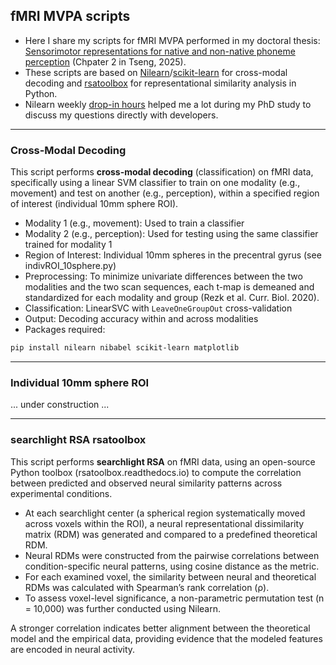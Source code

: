 ## fMRI MVPA scripts

- Here I share my scripts for fMRI MVPA performed in my doctoral thesis: <a href="https://hal.science/tel-04988192">Sensorimotor representations for native and non-native phoneme perception</a> (Chpater 2 in Tseng, 2025).
- These scripts are based on <a href="https://nilearn.github.io/stable/index.html">Nilearn</a>/<a href="https://scikit-learn.org/stable/">scikit-learn</a> for cross-modal decoding and <a href="https://rsatoolbox.readthedocs.io/en/stable/">rsatoolbox</a> for representational similarity analysis in Python.
- Nilearn weekly <a href="https://nilearn.github.io/stable/development.html#how-to-get-help">drop-in hours</a> helped me a lot during my PhD study to discuss my questions directly with developers.

---

### Cross-Modal Decoding

This script performs **cross-modal decoding** (classification) on fMRI data, specifically using a linear SVM classifier to train on one modality (e.g., movement) and test on another (e.g., perception), within a specified region of interest (individual 10mm sphere ROI).

- Modality 1 (e.g., movement): Used to train a classifier
- Modality 2 (e.g., perception): Used for testing using the same classifier trained for modality 1
- Region of Interest: Individual 10mm spheres in the precentral gyrus (see indivROI_10sphere.py)
- Preprocessing: To minimize univariate differences between the two modalities and the two scan sequences, each t-map is demeaned and standardized for each modality and group (Rezk et al. Curr. Biol. 2020).
- Classification: LinearSVC with `LeaveOneGroupOut` cross-validation
- Output: Decoding accuracy within and across modalities
- Packages required: 
```bash
pip install nilearn nibabel scikit-learn matplotlib
```

---

### Individual 10mm sphere ROI

... under construction ...

---

### searchlight RSA rsatoolbox

This script performs **searchlight RSA** on fMRI data, using an open-source Python toolbox (rsatoolbox.readthedocs.io) to compute the correlation between predicted and observed neural similarity patterns across experimental conditions.

- At each searchlight center (a spherical region systematically moved across voxels within the ROI), a neural representational dissimilarity matrix (RDM) was generated and compared to a predefined theoretical RDM.
- Neural RDMs were constructed from the pairwise correlations between condition-specific neural patterns, using cosine distance as the metric.
- For each examined voxel, the similarity between neural and theoretical RDMs was calculated with Spearman’s rank correlation (ρ).
- To assess voxel-level significance, a non-parametric permutation test (n = 10,000) was further conducted using Nilearn.

A stronger correlation indicates better alignment between the theoretical model and the empirical data, providing evidence that the modeled features are encoded in neural activity.
